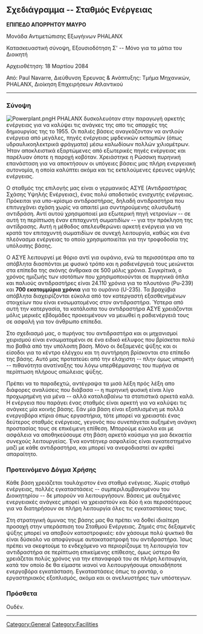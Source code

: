## Σχεδιάγραμμα -- Σταθμός Ενέργειας

**ΕΠΙΠΕΔΟ ΑΠΟΡΡΗΤΟΥ ΜΑΥΡΟ**

Μονάδα Αντιμετώπισης Εξωγήινων PHALANX

Κατασκευαστική σύνοψη, Εξουσιοδότηση Σ' -- Μόνο για τα μάτια του
Διοικητή

Αρχειοθέτηση: 18 Μαρτίου 2084

Από: Paul Navarre, Διεύθυνση Έρευνας & Ανάπτυξης: Τμήμα Μηχανικών,
PHALANX, Διοίκηση Επιχειρήσεων Ατλαντικού

------------------------------------------------------------------------

### Σύνοψη

![](Powerplant.png "Powerplant.png")H PHALANX δυσκολευόταν στην παραγωγή
αρκετής ενέργειας για να καλύψει τις ανάγκες της απο τις απαρχές της
δημιουργίας της το 1955. Οι παλιές βάσεις αναγκάζονταν να αντλούν
ενέργεια από μεγάλες, πηγές ενέργειας μφδενικών εκπομπών (όπως
υδραυλικοηλεκτρικά φράγματα) μέσω καλωδίοων πολλών χιλιομέτρων. Ήταν
αποκλειστικά εξαρτώμενες από εξωτερικές πηγές ενέργειας και παρέλυαν
όποτε η παροχή κοβόταν. Χρειάστηκε η Ρώσσικη πυρηνική επανάσταση για να
αποκτήσουν οι υπόγειες βάσεις μας πλήρη ενεργειακή αυτονομία, η οποία
καλύπτει ακόμα και τις εκτελούμενες έρευνες υψηλής ενέργειας.

Ο σταθμός της επιλογής μας είναι ο γερμανικός ΑΣΥΕ (Αντιδραστήρας Σχάσης
Υψηλής Ενέργειας), ένας πολύ αποδοτικός ενισχυτής ενέργειας. Πρόκειται
για υπο-κρίσιμο αντιδραστήρας, δηλαδή αντιδραστήρα που επιτυγχάνει σχάση
χωρίς να απαιτεί μια συντηρούμενης αλυσυδωτή αντιδράση. Αντί αυτού
χρησιμοποιεί μια εξωτερική πηγή νετρονίων -- σε αυτή τη περίπτωση έναν
επιταχυντή σωματιδίων -- για την πρόκληση της αντίδρασης. Αυτή η μέθοδος
απελευθερώνει αρκετή ενέργεια για να κρατά τον επιταχυντή σωματιδίων σε
συνεχή λειτουργία, καθώς και ένα πλεόνασμα ενέργειας το οποίο
χρησιμοποιείται για την τροφοδοσία της υπόλοιπης βάσης.

Ο ΑΣΥΕ λειτουργεί με θόριο αντί για ουράνιο, ενώ τα περισσότερα απο τα
απόβλητα διασπόνται με φυσικό τρόπο και η ραδιενέργειά τους μειώνεται
στα επίπεδα της σκόνης άνθρακα σε 500 μόλις χρόνια. Συγκρίτικά, ο χρόνος
ημιζωής των ισοτόπων που χρησιμοποιούνται σε πυρηνικά όπλα και παλιούς
αντιδραστήρες είναι 24.110 χρόνια για το πλουτόνιο (Pu-239) και **700
εκατομμύρια χρόνια** για το ουράνιο (U-235). Τα βραχύβια απόβλητα
διαχειρίζονται εύκολα από τον κατεργαστή εξασθενημένων στοιχείων που
είναι ενσωματομένος στον αντιδραστήρα. Ύστερα από αυτή την κατεργασία,
τα κατάλοιπα του αντιδραστήρα ΑΣΥΕ χρειάζονται μόλις μερικές εβδομάδες
προκειμένουν να μειωθεί η ραδιενέργειά τους σε ασφαλή για τον άνθρωπο
επίπεδα.

Στο σχεδιασμό μας, ο πυρήνας του αντιδραστήρα και οι μηχανισμοί
χειρισμού είναι ενσωματομένοι σε ένα ειδικό κέλυφος που βρίσκεται πολύ
πιο βαθιά από την υπόλοιπη βάση. Μόνο οι δεξαμενές ψύξης και οι είσοδοι
για το κέντρο ελέγχου και τη συντήρηση βρίσκονται στο επίπεδο της βάσης.
Αυτό μας προτατεύει από την ελάχιστη -- πλην όμως υπαρκτή -- πιθανότητα
ανατίναξης του λόγω υπερθέρμανσης του πυρήνα σε περίπτωση πλήρους
απώλειας ψύξης.

Πρέπει να το παραδεχτώ, αντέγραψα τα μισά λέξη πρός λέξη απο διάφορες
αναλύσεις που διάβασα -- η πυρηνική φυσική είναι λίγο προχωρημένη για
μένα -- αλλά καταλαβαίνω τα στατιστικά αρκετά καλά. Η ενέργεια που
παράγει ένας σταθμός είναι αρκετή για να καλύψει τις ανάγκες μία κοινής
βάσης. Εάν μία βάση είναι εξοπλισμένη με πολλά ενεργοβόρα κτίρια όπως
εργαστήρια, τότε μπορεί να χρειαστέι ένας δεύτερος σταθμός ενέργειας,
γεγονός που συνεπάγεται αυξημένη ανάγκη προστασίας τους σε επικέιμενη
επίθεση. Μπορούμε εύκολα και με ασφάλεια να αποθηκεύσουμε στη βάση
αρκετά καύσιμα για μια δεκαετία συνεχούς λειτουργείας. Ένα κοντέηνερ
ασφαλείας είναι εγκατεστημένο μαζί με κάθε αντιδραστήρα, και μπορεί να
ανεφοδιαστεί αν κριθεί απαραίτητο.

### Προτεινόμενο Δόγμα Χρήσης

Κάθε βάση χρειάζεται τουλάχιστον ένα σταθμό ενέγειας. Χωρίς σταθμό
ενέργειας, πολλές εγκαταστάσεις -- συμπεριλαμβανομένου του Διοικητηρίου
-- δε μπορούν να λειτουργήσουν. Βάσεις με αυξημένες ενεργειακές ανάγκες
μπορεί να χρειαστούν και δύο ή και περισσότερους για να διατηρήσουν σε
πλήρη λειτουργία όλες τις εγκαταστάσεις τους.

Στη στρατηγική άμυνας της βάσης μας θα πρέπει να δοθεί ιδιαίτερη προσοχή
στην υπεράσπιση του Σταθμού Ενέργειας. Ζημιές στις δεξαμενές ψύξης
μπορεί να αποβούν καταστροφικές: εάν χάσουμε πολύ ψυκτικό θα είναι
δύσκολο να αποφύγουμε αυτοκαταστροφή του αντιδραστήρα. Ίσως πρέπει να
σκεφτούμε το ενδεχόμενο να περιορίζουμε τη λειτουργία τον αντιδραστήρα
σε περίπτωση επικείμενης επίθεσης, όμως ύστερα θα χρειάζεται πολύς
χρόνος για την επαναφορά του σε πλήρη λειτουργία, κατά τον οποίο δε θα
είμαστε ικανοί να λειτουργήσουμε οποιαδήποτε ενεργοβόρα εγκατάσταση.
Εγκαταστάσεις όπως το ραντάρ, ο εργαστηριακός εξοπλισμός, ακόμα και οι
ανελκυστήρες των υπόστεγων.

### Πρόσθετα

Ουδέν.

------------------------------------------------------------------------

[Category:General](Category:General "wikilink")
[Category:Facilities](Category:Facilities "wikilink")